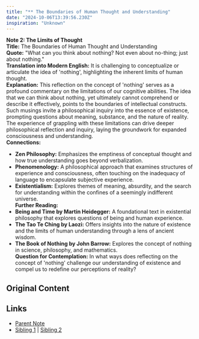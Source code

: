 ```yaml
---
title: "** The Boundaries of Human Thought and Understanding"
date: "2024-10-06T13:39:56.230Z"
inspiration: "Unknown"
---
```


  
**Note 2: The Limits of Thought**  
**Title:** The Boundaries of Human Thought and Understanding  
**Quote:** "What can you think about nothing? Not even about no-thing; just about nothing."  
**Translation into Modern English:** It is challenging to conceptualize or articulate the idea of 'nothing', highlighting the inherent limits of human thought.  
**Explanation:** This reflection on the concept of 'nothing' serves as a profound commentary on the limitations of our cognitive abilities. The idea that we can think about nothing, yet ultimately cannot comprehend or describe it effectively, points to the boundaries of intellectual constructs. Such musings invite a philosophical inquiry into the essence of existence, prompting questions about meaning, substance, and the nature of reality. The experience of grappling with these limitations can drive deeper philosophical reflection and inquiry, laying the groundwork for expanded consciousness and understanding.  
**Connections:**  
- **Zen Philosophy:** Emphasizes the emptiness of conceptual thought and how true understanding goes beyond verbalization.  
- **Phenomenology:** A philosophical approach that examines structures of experience and consciousness, often touching on the inadequacy of language to encapsulate subjective experience.  
- **Existentialism:** Explores themes of meaning, absurdity, and the search for understanding within the confines of a seemingly indifferent universe.  
**Further Reading:**  
- **Being and Time by Martin Heidegger:** A foundational text in existential philosophy that explores questions of being and human experience.  
- **The Tao Te Ching by Laozi:** Offers insights into the nature of existence and the limits of human understanding through a lens of ancient wisdom.  
- **The Book of Nothing by John Barrow:** Explores the concept of nothing in science, philosophy, and mathematics.  
**Question for Contemplation:** In what ways does reflecting on the concept of 'nothing' challenge our understanding of existence and compel us to redefine our perceptions of reality?  



## Original Content



## Links

- [Parent Note](/parent-note.md)
- [Sibling 1](/zettel1.md) | [Sibling 2](/zettel2.md)
